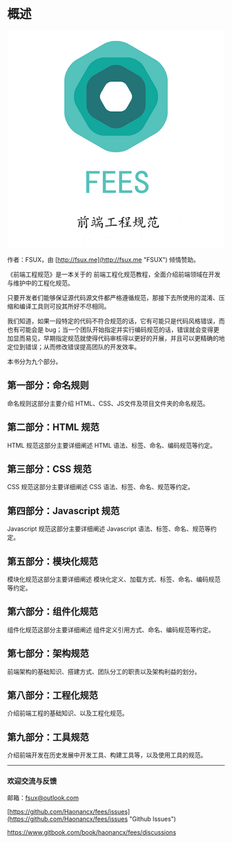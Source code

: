 # 概述

![](/assets/fees_2018.jpg)

作者：FSUX，由 [http://fsux.me](http://fsux.me "FSUX") 倾情赞助。

《前端工程规范》是一本关于的 前端工程化规范教程，全面介绍前端领域在开发与维护中的工程化规范。

只要开发者们能够保证源代码源文件都严格遵循规范，那接下去所使用的混淆、压缩和编译工具则可投其所好不尽相同。

我们知道，如果一段特定的代码不符合规范的话，它有可能只是代码风格错误，而也有可能会是 bug；当一个团队开始指定并实行编码规范的话，错误就会变得更加显而易见，早期指定规范就使得代码审核得以更好的开展，并且可以更精确的地定位到错误；从而修改错误提高团队的开发效率。

本书分为九个部分。

## 第一部分：命名规则

命名规则这部分主要介绍 HTML、CSS、JS文件及项目文件夹的命名规范。

## 第二部分：HTML 规范

HTML 规范这部分主要详细阐述 HTML 语法、标签、命名、编码规范等约定。

## 第三部分：CSS 规范

CSS 规范这部分主要详细阐述 CSS 语法、标签、命名、规范等约定。

## 第四部分：Javascript 规范

Javascript 规范这部分主要详细阐述 Javascript 语法、标签、命名、规范等约定。

## 第五部分：模块化规范

模块化规范这部分主要详细阐述 模块化定义、加载方式、标签、命名、编码规范等约定。

## 第六部分：组件化规范

组件化规范这部分主要详细阐述 组件定义引用方式、命名、编码规范等约定。

## 第七部分：架构规范

前端架构的基础知识、搭建方式、团队分工的职责以及架构利益的划分。

## 第八部分：工程化规范

介绍前端工程的基础知识、以及工程化规范。

## 第九部分：工具规范

介绍前端开发在历史发展中开发工具、构建工具等，以及使用工具的规范。

---

### 欢迎交流与反馈

邮箱：fsux@outlook.com

[https://github.com/Haonancx/fees/issues](https://github.com/Haonancx/fees/issues "Github Issues")

[https://www.gitbook.com/book/haonancx/fees/discussions ](https://www.gitbook.com/book/haonancx/fees/discussions  "gitbook discussions ")

